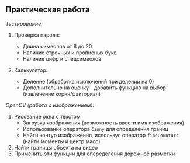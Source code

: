 ## Практическая работа  

_Тестирование:_
1. Проверка пароля:
    - Длина символов от 8 до 20
    - Наличие строчных и прописных букв
    - Наличие цифр и спецсимволов

3. Калькулятор:
    - Деление (обработка исключений при делении на 0)
    - Дополнительно на оценку - добавить функцию на выбор (извлечение корня/факториал)  

_OpenCV (работа с изображением):_
1. Рисование окна с текстом
    - Загрузка изображения (возможность ввести имя изображения)
    - Использование оператора `Canny` для определения границ
    - Найти контур изображения, используя оператор `findCounturs` (найти моменты и центр масс)
2. Найти границы объекта на видео
3. Применить эти функции для опеределения дорожноё разметки
